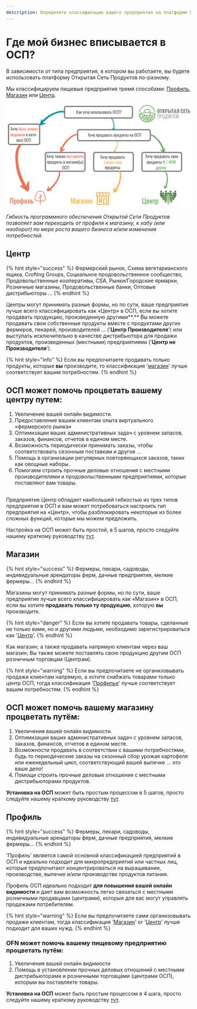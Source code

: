```yaml
---
description: Определите классификацию вашего предприятия на платформе ОСП.
---
```


# Где мой бизнес вписывается в ОСП?

В зависимости от типа предприятия, в котором вы работаете, вы будете использовать платформу Открытая Сеть Продуктов по-разному.

Мы классифицируем пищевые предприятия тремя способами: [Профиль](your-quick-start-on-ofn-given-who-you-are.md#profile), [Магазин](your-quick-start-on-ofn-given-who-you-are.md#shop) или [Центр](your-quick-start-on-ofn-given-who-you-are.md#hub).

![](.gitbook/assets/l-flowchart%20%281%29.png)

_Гибкость программного обеспечения Открытой Сети Продуктов позволяет вам переходить от профиля к магазину, к хабу \(или наоборот\) по мере роста вашего бизнеса и/или изменения потребностей._

## Центр

{% hint style="success" %}
Фермерский рынок, Схема вегетарианского ящика, Crofting Groups, Социальное продовольственное сообщество, Продовольственные кооперативы, CSA, Рынки/Городские ярмарки, Розничные магазины, Продовольственные банки, Оптовые дистрибьюторы ...
{% endhint %}

Центры могут принимать разные формы, но по сути, ваше предприятие лучше всего классифицировать как «Центр» в ОСП, если вы хотите продавать продукцию, произведенную другими**.** Вы можете продавать свои собственные продукты вместе с продуктами других фермеров, пекарей, производителей ... \('**Центр Производителя**'\) или выступать исключительно в качестве дистрибьютора для продажи продуктов, произведенных \(местными\) предприятиями \('**Центр не Производителя**'\).

{% hint style="info" %}
Если вы предпочитаете продавать только продукты, которые **вы** производите, то классификация '[магазин](your-quick-start-on-ofn-given-who-you-are.md#shop)' лучше соответствует вашим потребностям.
{% endhint %}

## **ОСП может помочь процветать вашему центру путем:**

1. Увеличение вашей онлайн видимости.
2. Предоставление вашим клиентам опыта виртуального «фермерского рынка»
3. Оптимизации ваших административных задач с уровнем запасов, заказов, финансов, отчетов в едином месте.
4. Возможность периодически принимать заказы, чтобы соответствовать сезонным поставкам и другое ...
5. Помощь в организации регулярных повторяющихся заказов, таких как овощные наборы.
6. Помогаем строить прочные деловые отношения с местными производителями и продовольственными предприятиями, которые поставляют вам товары.

## 

## 

Предприятие Центр обладает наибольшей гибкостью из трех типов предприятия в ОСП и вам может потребоваться настроить тип предприятия на «Центр», чтобы разблокировать некоторые из более сложных функций, которые мы можем предложить.

Настройка на ОСП может быть простой, в 5 шагов, просто следуйте нашему краткому руководству [тут](quick-start-guides/multi-producers-shop-hub-quick-setup-guide.md).

## Магазин

{% hint style="success" %}
Фермеры, пекари, садоводы, индивидуальные арендаторы ферм, дачные предприятия, мелкие фермеры...
{% endhint %}



Магазины могут принимать разные формы, но по сути, ваше предприятие лучше всего классифицировать как «Магазин» в ОСП, если вы хотите **продавать только ту продукцию**, которую **вы** производите.

{% hint style="danger" %}
Если вы хотите продавать товары, сделанные не только вами, но и другими людьми, необходимо зарегистрироваться как '[Центр](your-quick-start-on-ofn-given-who-you-are.md#hub)'.
{% endhint %}

Как магазин; а также продавать напрямую клиентам через ваш магазин; Вы также можете поставлять свою продукцию другим ОСП розничным торговцам \(Центрам\).

{% hint style="warning" %}
Если вы предпочитаете не организовывать продажи клиентам напрямую, а хотите снабжать товарами только центр ОСП, тогда классификация '[Профильe](your-quick-start-on-ofn-given-who-you-are.md#profile)' лучше соответствует вашим потребностям.
{% endhint %}

## ОСП может помочь вашему магазину процветать путём:

1. Увеличения вашей онлайн видимости.
2. Оптимизации ваших административных задач с уровнем запасов, заказов, финансов, отчетов в едином месте.
3. Возможности продавать в соответствии с вашими потребностями, будь то периодические заказы на сезонный сбор урожая картофеля или еженедельный цикл, соответствующий вашей выпечке ... это ваше дело!
4. Помощи строить прочные деловые отношения с местными дистрибьюторами продуктов.

**Установка на ОСП** может быть простым процессом в 5 шагов, просто следуйте нашему краткому руководству [тут](quick-start-guides/producer-shop-quick-setup-guide.md).

## Профиль

{% hint style="success" %}
Фермеры, пекари, садоводы, индивидуальные арендаторы ферм, дачные предприятия, мелкие фермеры...
{% endhint %}

'Профиль' является самой основной классификацией предприятий в ОСП и идеально подходит для микропредприятий или частных лиц, которые предпочитают концентрироваться на выращивании, производстве, выпечке и/или производстве продуктов питания.

Профиль ОСП идеально подходит **для повышения вашей онлайн видимости**  и дает вам возможность легко связаться с местными розничными продавцами \(центрами\), которые для вас могут управлять продажами потребителям.

{% hint style="warning" %}
Если вы предпочитаете сами организовывать продажи клиентам, тогда классификация '[Магазин](your-quick-start-on-ofn-given-who-you-are.md#shop)' or '[Центр](your-quick-start-on-ofn-given-who-you-are.md#hub)' лучше подходит для ваших нужд.
{% endhint %}

### OFN может помочь вашему пищевому предприятию процветать путём:

1. Увеличения вашей онлайн видимости
2. Помощь в установлении прочных деловых отношений с местными дистрибьюторами и розничными торговцами \(центрами ОСП\), которым вы поставляете товары.

**Установка на ОСП** может быть простым процессом в 4 шага, просто следуйте нашему краткому руководству [тут](quick-start-guides/profile-only-quick-setup-guide.md).

